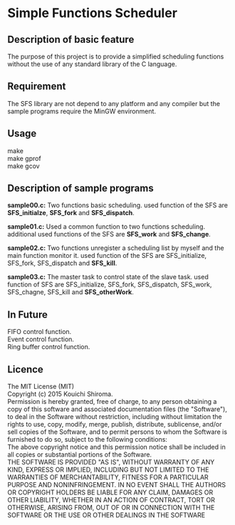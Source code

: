 # Simple Functions Scheduler

## Description of basic feature
The purpose of this project is to provide a simplified scheduling functions without the use of any standard library of the C language.

## Requirement
The SFS library are not depend to any platform and any compiler but the sample programs require the MinGW environment.  

## Usage
 make  
 make gprof  
 make gcov  

## Description of sample programs
**sample00.c:** Two functions basic scheduling. used function of the SFS are **SFS_initialze**, **SFS_fork** and **SFS_dispatch**.  

**sample01.c:** Used a common function to two functions scheduling. additional used functions of the SFS are **SFS_work** and **SFS_change**.  

**sample02.c:** Two functions unregister a scheduling list by myself and the main function monitor it. used function of the SFS are SFS_initialize, SFS_fork, SFS_dispatch and **SFS_kill**.  

**sample03.c:** The master task to control state of the slave task. used function of SFS are SFS_initialize, SFS_fork, SFS_dispatch, SFS_work, SFS_chagne, SFS_kill and **SFS_otherWork**.  

## In Future
FIFO control function.  
Event control function.  
Ring buffer control function.  

## Licence

The MIT License (MIT)  
Copyright (c) 2015 Kouichi Shiroma.  
Permission is hereby granted, free of charge, to any person obtaining a copy of
this software and associated documentation files (the "Software"), to deal in
the Software without restriction, including without limitation the rights to
use, copy, modify, merge, publish, distribute, sublicense, and/or sell copies of
the Software, and to permit persons to whom the Software is furnished to do so,
subject to the following conditions:  
The above copyright notice and this permission notice shall be included in all
copies or substantial portions of the Software.  
THE SOFTWARE IS PROVIDED "AS IS", WITHOUT WARRANTY OF ANY KIND, EXPRESS OR
IMPLIED, INCLUDING BUT NOT LIMITED TO THE WARRANTIES OF MERCHANTABILITY, FITNESS
FOR A PARTICULAR PURPOSE AND NONINFRINGEMENT. IN NO EVENT SHALL THE AUTHORS OR
COPYRIGHT HOLDERS BE LIABLE FOR ANY CLAIM, DAMAGES OR OTHER LIABILITY, WHETHER
IN AN ACTION OF CONTRACT, TORT OR OTHERWISE, ARISING FROM, OUT OF OR IN
CONNECTION WITH THE SOFTWARE OR THE USE OR OTHER DEALINGS IN THE SOFTWARE

